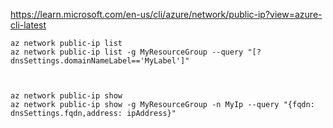 https://learn.microsoft.com/en-us/cli/azure/network/public-ip?view=azure-cli-latest


```
az network public-ip list
az network public-ip list -g MyResourceGroup --query "[?dnsSettings.domainNameLabel=='MyLabel']"



az network public-ip show
az network public-ip show -g MyResourceGroup -n MyIp --query "{fqdn: dnsSettings.fqdn,address: ipAddress}"

```